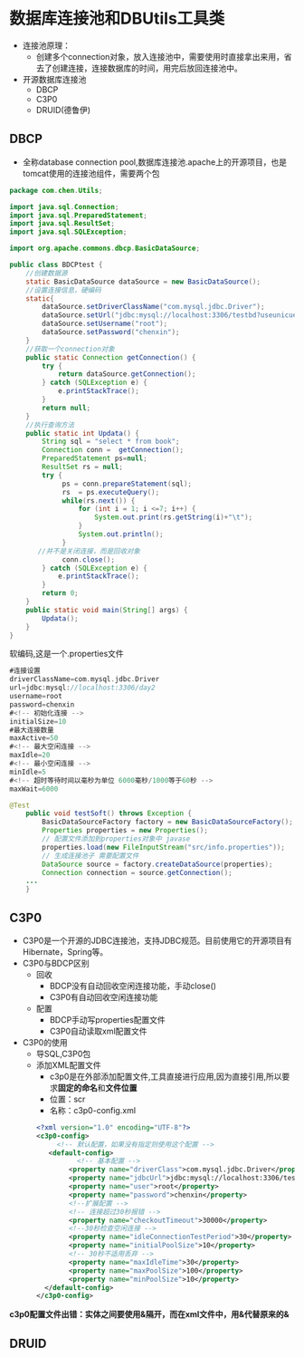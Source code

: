 # 数据库连接池和DBUtils工具类

* 连接池原理：
  * 创建多个connection对象，放入连接池中，需要使用时直接拿出来用，省去了创建连接，连接数据库的时间，用完后放回连接池中。
* 开源数据库连接池
  * DBCP
  * C3P0
  * DRUID(德鲁伊)

## DBCP

* 全称database connection pool,数据库连接池.apache上的开源项目，也是tomcat使用的连接池组件，需要两个包

```java
package com.chen.Utils;

import java.sql.Connection;
import java.sql.PreparedStatement;
import java.sql.ResultSet;
import java.sql.SQLException;

import org.apache.commons.dbcp.BasicDataSource;

public class BDCPtest {
	//创建数据源
	static BasicDataSource dataSource = new BasicDataSource();
	//设置连接信息，硬编码
	static{
		dataSource.setDriverClassName("com.mysql.jdbc.Driver");
		dataSource.setUrl("jdbc:mysql://localhost:3306/testbd?useunicuee=true&characterEncoding=utf8");
		dataSource.setUsername("root");
		dataSource.setPassword("chenxin");
	}
	//获取一个connection对象
	public static Connection getConnection() {
		try {
			return dataSource.getConnection();
		} catch (SQLException e) {
			e.printStackTrace();
		}
		return null;
	}
	//执行查询方法
	public static int Updata() {
		String sql = "select * from book";
		Connection conn =  getConnection();
		PreparedStatement ps=null;
		ResultSet rs = null;
		try {
			 ps = conn.prepareStatement(sql);
			 rs  = ps.executeQuery();
			 while(rs.next()) {
				 for (int i = 1; i <=7; i++) {
					 System.out.print(rs.getString(i)+"\t");
				 }
				 System.out.println();
			 }
       //并不是关闭连接，而是回收对象
			 conn.close();
		} catch (SQLException e) {
			e.printStackTrace();
		}
		return 0;
	}
	public static void main(String[] args) {
		Updata();
	}
}

```
软编码,这是一个.properties文件
```go
#连接设置
driverClassName=com.mysql.jdbc.Driver
url=jdbc:mysql://localhost:3306/day2
username=root
password=chenxin
#<!-- 初始化连接 -->
initialSize=10
#最大连接数量
maxActive=50
#<!-- 最大空闲连接 -->
maxIdle=20
#<!-- 最小空闲连接 -->
minIdle=5
#<!-- 超时等待时间以毫秒为单位 6000毫秒/1000等于60秒 -->
maxWait=6000
```
```java
@Test
	public void testSoft() throws Exception {
		BasicDataSourceFactory factory = new BasicDataSourceFactory();
		Properties properties = new Properties();
		// 配置文件添加到properties对象中 javase
		properties.load(new FileInputStream("src/info.properties"));
		// 生成连接池子 需要配置文件
		DataSource source = factory.createDataSource(properties);
		Connection connection = source.getConnection();
    ...
	}
```

## C3P0

* C3P0是一个开源的JDBC连接池，支持JDBC规范。目前使用它的开源项目有Hibernate，Spring等。
* C3P0与BDCP区别
  * 回收
    * BDCP没有自动回收空闲连接功能，手动close()
    * C3P0有自动回收空闲连接功能
  * 配置
    * BDCP手动写properties配置文件
    * C3P0自动读取xml配置文件
* C3P0的使用
  * 导SQL,C3P0包
  * 添加XML配置文件
    * c3p0是在外部添加配置文件,工具直接进行应用,因为直接引用,所以要求**固定的命名**和**文件位置**
    * 位置：scr
    * 名称：c3p0-config.xml
    ```xml
    <?xml version="1.0" encoding="UTF-8"?>
    <c3p0-config>
	     <!-- 默认配置，如果没有指定则使用这个配置 -->
       <default-config>
		      <!-- 基本配置 -->
    		<property name="driverClass">com.mysql.jdbc.Driver</property>
    		<property name="jdbcUrl">jdbc:mysql://localhost:3306/testbd?useunicuee=true&amp;characterEncoding=utf8</property>
    		<property name="user">root</property>
    		<property name="password">chenxin</property>
    		<!--扩展配置 -->
    		<!-- 连接超过30秒报错 -->
    		<property name="checkoutTimeout">30000</property>
    		<!--30秒检查空闲连接 -->
    		<property name="idleConnectionTestPeriod">30</property>
    		<property name="initialPoolSize">10</property>
    		<!-- 30秒不适用丢弃 -->
    		<property name="maxIdleTime">30</property>
    		<property name="maxPoolSize">100</property>
    		<property name="minPoolSize">10</property>
      </default-config>
    </c3p0-config>
    ```

**c3p0配置文件出错：实体之间要使用&隔开，而在xml文件中，用&amp;代替原来的&**

## DRUID
